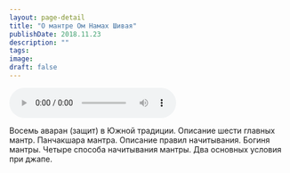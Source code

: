 ```yaml
---
layout: page-detail
title: "О мантре Ом Намах Шивая"
publishDate: 2018.11.23
description: ""
tags:
image:
draft: false
---
```


<audio title="2018.11.23 - О мантре Ом Намах Шивая.mp3" src="https://filer-api.advayta.org/v1.0/public/files/75100" controls=""></audio>

 Восемь аваран (защит) в Южной традиции. Описание шести главных мантр. Панчакшара мантра. Описание правил начитывания. Богиня мантры. Четыре способа начитывания мантры. Два основных условия при джапе. 

  

